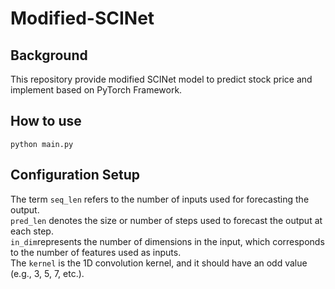 # Modified-SCINet

## Background

This repository provide modified SCINet model to predict stock price and implement based on PyTorch Framework.

## How to use
```
python main.py
```
## Configuration Setup


The term `seq_len` refers to the number of inputs used for forecasting the output.\
`pred_len` denotes the size or number of steps used to forecast the output at each step.\
`in_dim`represents the number of dimensions in the input, which corresponds to the number of features used as inputs.\
The `kernel` is the 1D convolution kernel, and it should have an odd value (e.g., 3, 5, 7, etc.).




